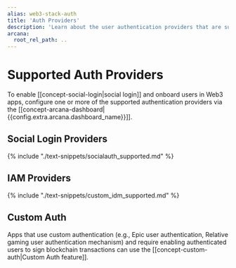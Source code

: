 ```yaml
---
alias: web3-stack-auth
title: 'Auth Providers'
description: 'Learn about the user authentication providers that are supported by the Arcana Auth SDK for user onboarding.'
arcana:
  root_rel_path: ..
---
```

  
# Supported Auth Providers

To enable [[concept-social-login|social login]] and onboard users in Web3 apps, configure one or more of the supported authentication providers via the [[concept-arcana-dashboard|{{config.extra.arcana.dashboard_name}}]].

## Social Login Providers

{% include "./text-snippets/socialauth_supported.md" %}

## IAM Providers

{% include "./text-snippets/custom_idm_supported.md" %}

## Custom Auth

Apps that use custom authentication (e.g., Epic user authentication, Relative gaming user authentication mechanism) and require enabling authenticated users to sign blockchain transactions can use the [[concept-custom-auth|Custom Auth feature]].
